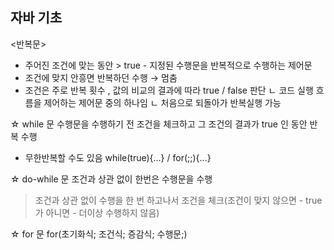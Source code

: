 ## 자바 기초 

<반복문>
- 주어진 조건에 맞는 동안 > true - 지정된 수행문을 반복적으로 수행하는 제어문
- 조건에 맞지 안흥면 반복하던 수행 → 멈춤
- 조건은 주로 반복 횟수 , 값의 비교의 결과에 따라 true / false 판단 
ㄴ 코드 실행 흐름을 제어하는 제어문 중의 하나임
ㄴ 처음으로 되돌아가 반복실행 가능

☆ while 문 
수행문을 수행하기 전 조건을 체크하고 그 조건의 결과가 true 인 동안 반복 수행
- 무한반복할 수도 있음 while(true){...} / for(;;){...}

☆ do-while 문
조건과 상관 없이 한번은 수행문을 수행
> 조건과 상관 없이 수행을 한 번 하고나서 조건을 체크(조건이 맞지 않으면 - true가 아니면 - 더이상 수행하지 않음)

☆ for 문 
for(초기화식; 조건식; 증감식; 수행문;)
